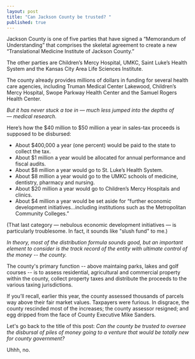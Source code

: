```yaml
---
layout: post
title: "Can Jackson County be trusted? "
published: true
---
```


Jackson County is one of five parties that have signed a “Memorandum of Understanding” that comprises the skeletal agreement to create a new “Translational Medicine Institute of Jackson County.”

The other parties are Children’s Mercy Hospital, UMKC, Saint Luke’s Health System and the Kansas City Area Life Sciences Institute.

The county already provides millions of dollars in funding for several health care agencies, including Truman Medical Center Lakewood, Children’s Mercy Hospital, Swope Parkway Health Center and the Samuel Rogers Health Center.

<em>But it has never stuck a toe in — much less jumped into the depths of — medical research.</em>

Here’s how the $40 million to $50 million a year in sales-tax proceeds is supposed to be disbursed:
<ul>
    <li>About $400,000 a year (one percent) would be paid to the state to collect the tax.</li>
    <li>About $1 million a year would be allocated for annual performance and fiscal audits.</li>
    <li>About $8 million a year would go to St. Luke’s Health System.</li>
    <li>About $8 million a year would go to the UMKC schools of medicine, dentistry, pharmacy and nursing.</li> 
    <li>About $20 million a year would go to Children’s Mercy Hospitals and clinics.</li>
    <li>About $4 million a year would be set aside for “further economic development initiatives…including institutions such as the Metropolitan Community Colleges.”</li>
</ul>

(That last category — nebulous economic development initiatives — is particularly troublesome. In fact, it sounds like "slush fund" to me.)

<em>In theory, most of the distribution formula sounds good, but an important element to consider is the track record of the entity with ultimate control of the money -- the county.</em>

The county's primary function -- above maintaing parks, lakes and golf courses -- is to assess residential, agricultural and commercial property within the county, collect property taxes and distribute the proceeds to the various taxing jurisdictions.

If you’ll recall, earlier this year, the county assessed thousands of parcels way above their fair market values. Taxpayers were furious. In disgrace, the county rescinded most of the increases; the county assessor resigned; and egg dripped from the face of County Executive Mike Sanders.

Let's go back to the title of this post: _Can the county be trusted to oversee the disbursal of piles of money going to a venture that would be totally new for county government?_

Uhhh, no.